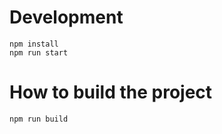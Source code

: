 

# Development
```
npm install
npm run start
```

# How to build the project
```
npm run build
```
